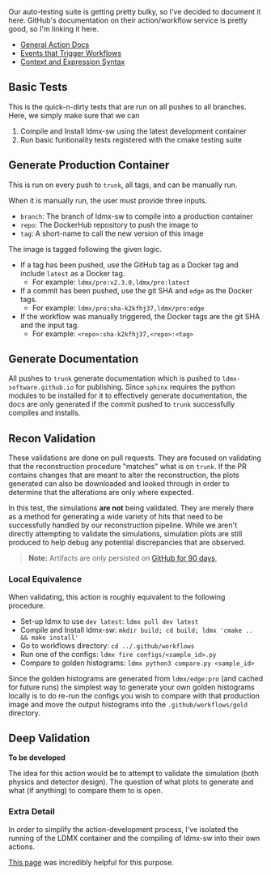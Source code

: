 
Our auto-testing suite is getting pretty bulky, so I've decided to document it here.
GitHub's documentation on their action/workflow service is pretty good,
so I'm linking it here.

- [General Action Docs](https://docs.github.com/en/actions)
- [Events that Trigger Workflows](https://docs.github.com/en/actions/reference/events-that-trigger-workflows)
- [Context and Expression Syntax](https://docs.github.com/en/actions/reference/context-and-expression-syntax-for-github-actions)

## Basic Tests

This is the quick-n-dirty tests that are run on all pushes to all branches.
Here, we simply make sure that we can

1. Compile and Install ldmx-sw using the latest development container
2. Run basic funtionality tests registered with the cmake testing suite

## Generate Production Container

This is run on every push to `trunk`, all tags, and can be manually run.

When it is manually run, the user must provide three inputs.

- `branch`: The branch of ldmx-sw to compile into a production container
- `repo`: The DockerHub repository to push the image to
- `tag`: A short-name to call the new version of this image

The image is tagged following the given logic.

- If a tag has been pushed, use the GitHub tag as a Docker tag and include `latest` as a Docker tag.
  - For example: `ldmx/pro:v2.3.0,ldmx/pro:latest`
- If a commit has been pushed, use the git SHA and `edge` as the Docker tags.
  - For example: `ldmx/pro:sha-k2kfhj37,ldmx/pro:edge`
- If the workflow was manually triggered, the Docker tags are the git SHA and the input tag.
  - For example: `<repo>:sha-k2kfhj37,<repo>:<tag>`

## Generate Documentation

All pushes to `trunk` generate documentation which is pushed to `ldmx-software.github.io` for publishing.
Since `sphinx` requires the python modules to be installed for it to effectively generate documentation,
the docs are only generated if the commit pushed to `trunk` successfully compiles and installs.

## Recon Validation

These validations are done on pull requests.
They are focused on validating that the reconstruction procedure "matches" what is on `trunk`.
If the PR contains changes that are meant to alter the reconstruction, 
the plots generated can also be downloaded and looked through in order to determine that the alterations are only where expected.

In this test, the simulations **are not** being validated.
They are merely there as a method for generating a wide variety of hits that need to be successfully handled by our reconstruction pipeline.
While we aren't directly attempting to validate the simulations,
simulation plots are still produced to help debug any potential discrepancies that are observed.

> **Note:** Artifacts are only persisted on 
> [GitHub for 90 days](https://docs.github.com/en/organizations/managing-organization-settings/configuring-the-retention-period-for-github-actions-artifacts-and-logs-in-your-organization),

### Local Equivalence

When validating, this action is roughly equivalent to the following procedure.

- Set-up ldmx to use `dev latest`: `ldmx pull dev latest`
- Compile and Install ldmx-sw: `mkdir build; cd build; ldmx 'cmake .. && make install'`
- Go to workflows directory: `cd ../.github/workflows`
- Run one of the configs: `ldmx fire configs/<sample_id>.py`
- Compare to golden histograms: `ldmx python3 compare.py <sample_id>`

Since the golden histograms are generated from `ldmx/edge:pro` (and cached for future runs)
the simplest way to generate your own golden histograms locally is to do re-run the configs you wish to compare
with that production image and move the output histograms into the `.github/workflows/gold` directory.

## Deep Validation

**To be developed**

The idea for this action would be to attempt to validate the simulation (both physics and detector design).
The question of what plots to generate and what (if anything) to compare them to is open.

### Extra Detail

In order to simplify the action-development process,
I've isolated the running of the LDMX container and the
compiling of ldmx-sw into their own actions.

[This page](https://docs.github.com/en/actions/learn-github-actions/finding-and-customizing-actions#referencing-an-action-in-the-same-repository-where-a-workflow-file-uses-the-action)
was incredibly helpful for this purpose.

